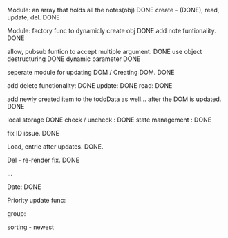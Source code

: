 Module:
an array that holds all the notes(obj) DONE
create - (DONE), read, update, del. DONE

Module:
factory func to dynamicly create obj DONE
add note funtionality. DONE

allow, pubsub funtion to accept multiple argument. DONE
use object destructuring DONE
dynamic parameter DONE

seperate module for updating DOM / Creating DOM. DONE

add delete functionality: DONE
update: DONE
read: DONE

add newly created item to the todoData as well... after the DOM is updated. DONE

local storage DONE
check / uncheck : DONE
state management : DONE

fix ID issue. DONE

Load, entrie after updates. DONE.

Del - re-render fix. DONE

...

Date: DONE

Priority update func:

group:

sorting - newest

